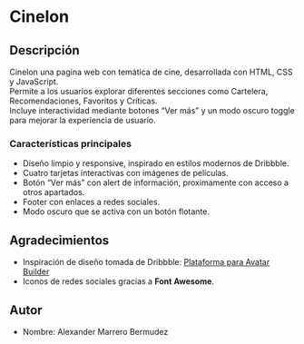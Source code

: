 # Cinelon

## Descripción
Cinelon una pagina web con temática de cine, desarrollada con HTML, CSS y JavaScript.  
Permite a los usuarios explorar diferentes secciones como Cartelera, Recomendaciones, Favoritos y Críticas.  
Incluye interactividad mediante botones “Ver más” y un modo oscuro toggle para mejorar la experiencia de usuario.

### Características principales
- Diseño limpio y responsive, inspirado en estilos modernos de Dribbble.
- Cuatro tarjetas interactivas con imágenes de películas.
- Botón “Ver más” con alert de información, proximamente con acceso a otros apartados.
- Footer con enlaces a redes sociales.
- Modo oscuro que se activa con un botón flotante.

## Agradecimientos
- Inspiración de diseño tomada de Dribbble: [Plataforma para Avatar Builder](https://dribbble.com/shots/26687315-Platform-for-an-Avatar-Builder-Nitrow)
- Iconos de redes sociales gracias a **Font Awesome**.

## Autor
- Nombre: Alexander Marrero Bermudez


